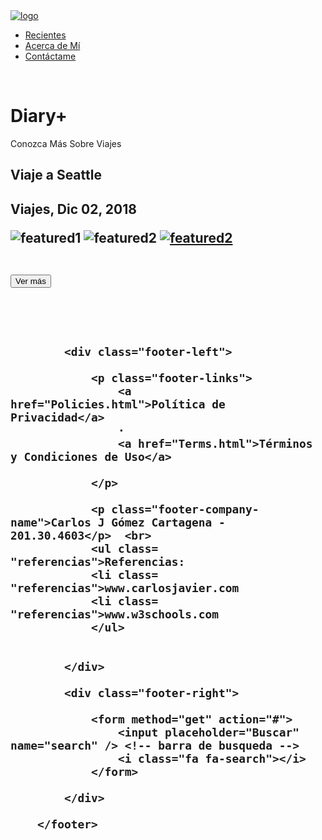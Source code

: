 <html>
<head>   
  <title>Recientes - Diary+</title>
  <link rel="stylesheet" href="diary.css"> <!-- CSS  -->
  <meta http-equiv="Content-Type" content="text/html; charset=utf-8"/> <!-- Acentos en todos los browsers -->
</head>
<body>

<!-- Logo -->

<a href="Latest.html"> 
  <img src="logo.png" alt="logo" class="center">
</a>


  <!-- Menu  -->

<nav>
	<ul>
		<li><a href="Latest.html">Recientes</a>
		<li><a href="About.html">Acerca de Mí</a>
		<li><a href="Contact.html">Contáctame</a>
	</ul>
</nav><br>

<div class="hero-image">
  <div class="hero-text">
    <h1>Diary+</h1>
    <p>Conozca Más Sobre Viajes</p>
  </div>
</div>


<!-- Featured post -->

<h2 class= "titulo"> Viaje a Seattle <h2>
<p class= "texto">Viajes, Dic 02, 2018</p>

<div class="featured">
     <img src="kingstreetstation.JPG" alt="featured1"/>
 <img src="publicmarket2-crop.jpg" alt="featured2"/> 
 <a href="">
  <img src="sodostation-crop.jpg" alt="featured2"/> 
  <a href="">
</div>
</div>

<br>

<a href="Seattle.html"> <button class="button">Ver más</button> </a>

<br><br>
 
  </div>
  </div>

</div>



<!-- footer  -->

<footer class="footer-distributed">

			<div class="footer-left">

				<p class="footer-links">
					<a href="Policies.html">Política de Privacidad</a>
					·
					<a href="Terms.html">Términos y Condiciones de Uso</a>
	
				</p>

				<p class="footer-company-name">Carlos J Gómez Cartagena - 201.30.4603</p>  <br>
				<ul class= "referencias">Referencias: 
				<li class= "referencias">www.carlosjavier.com 
				<li class= "referencias">www.w3schools.com
				</ul>
				

			</div>

			<div class="footer-right">

				<form method="get" action="#">
					<input placeholder="Buscar" name="search" /> <!-- barra de busqueda -->
					<i class="fa fa-search"></i>
				</form>

			</div>

		</footer>


</body>
</html>


